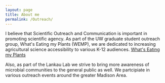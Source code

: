 ```yaml
---
layout: page
title: About me
permalink: /Outreach/
---
```


I believe that Scientific Outreach and Communication is important in promoting scientific agency. As part of the UW graduate student outreach group, 
What's Eating my Plants (WEMP), we are dedicated to increasing agricultural science accessibility to various K-12 audiences. 
[What's Eating my Plants](https://www.facebook.com/UWwemp/?__tn__=kC-R&eid=ARDXOB_1eynUxPkPLn4EHJgpkx7QF8P0-u4Hkl8tqZVnjpZyDjdSwIcCLc5L2Z1IbpH6j2UGMPsvQmz9&hc_ref=ARSwoM-aNE0LFiWR-SjLgFZcukkUG1dPtC_AI_c7_WHzlLp51_BxAQPSw86fxbXm1wY&__xts__[0]=68.ARDDRd8vs5lL749EXP647FtTniAx1wRA7OgUGjE_KyVq0JNV_TnzLlRimn24t3YrBsrEa2lZLdcq62Cc2XCRYJwnvhgqJkOd2wvOpWBxbDLXGq4h2kLKblf7OznAMy919KAvMuTJCKoA4YfrGt9Mz1_uG2uhlc_p7wlwUMU-5yG_dZrpzYPYJ3RbYOWBz5UpzEnO61_f0fiU_qevb3SM2_A4WhHHw-7z64KcJl2VPyqyEv2t7L6u6c7KpemJQPrr94GovE1Mpt3mQzn-m6lNcKKVpF4XIVlngiMLy7UhJrxZTELw)

Also, as part of the Lankau Lab we strive to bring more awareness of microbial communities to the general public as well. We partcipiate in
various outreach events around the greater Madison Area. 
